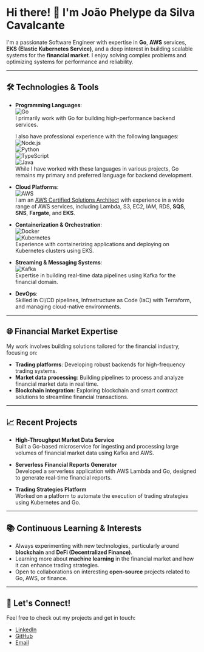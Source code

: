 # Hi there! 👋 I'm João Phelype da Silva Cavalcante

I'm a passionate Software Engineer with expertise in **Go**, **AWS** services, **EKS (Elastic Kubernetes Service)**, and a deep interest in building scalable systems for the **financial market**. I enjoy solving complex problems and optimizing systems for performance and reliability.

---

## 🛠️ Technologies & Tools

- **Programming Languages**:  
  ![Go](https://img.shields.io/badge/-Go-00ADD8?style=flat&logo=go&logoColor=white)  
  I primarily work with Go for building high-performance backend services.

  I also have professional experience with the following languages:  
  ![Node.js](https://img.shields.io/badge/-Node.js-339933?style=flat&logo=node.js&logoColor=white)  
  ![Python](https://img.shields.io/badge/-Python-3776AB?style=flat&logo=python&logoColor=white)  
  ![TypeScript](https://img.shields.io/badge/-TypeScript-3178C6?style=flat&logo=typescript&logoColor=white)  
  ![Java](https://img.shields.io/badge/-Java-007396?style=flat&logo=java&logoColor=white)  
  While I have worked with these languages in various projects, Go remains my primary and preferred language for backend development.

- **Cloud Platforms**:  
  ![AWS](https://img.shields.io/badge/-AWS-232F3E?style=flat&logo=amazon-aws&logoColor=white)  
  I am an [AWS Certified Solutions Architect](https://www.credly.com/badges/2ba534f3-6665-4bff-af87-f4b2a19ddeaf/linked_in_profile) with experience in a wide range of AWS services, including Lambda, S3, EC2, IAM, RDS, **SQS**, **SNS**, **Fargate**, and **EKS**.

- **Containerization & Orchestration**:  
  ![Docker](https://img.shields.io/badge/-Docker-2496ED?style=flat&logo=docker&logoColor=white)  
  ![Kubernetes](https://img.shields.io/badge/-Kubernetes-326CE5?style=flat&logo=kubernetes&logoColor=white)  
  Experience with containerizing applications and deploying on Kubernetes clusters using EKS.

- **Streaming & Messaging Systems**:  
  ![Kafka](https://img.shields.io/badge/-Kafka-231F20?style=flat&logo=apache-kafka&logoColor=white)  
  Expertise in building real-time data pipelines using Kafka for the financial domain.

- **DevOps**:  
  Skilled in CI/CD pipelines, Infrastructure as Code (IaC) with Terraform, and managing cloud-native environments.

---

## 🌐 Financial Market Expertise

My work involves building solutions tailored for the financial industry, focusing on:

- **Trading platforms**: Developing robust backends for high-frequency trading systems.
- **Market data processing**: Building pipelines to process and analyze financial market data in real time.
- **Blockchain integration**: Exploring blockchain and smart contract solutions to streamline financial transactions.

---

## 📈 Recent Projects

- **High-Throughput Market Data Service**  
  Built a Go-based microservice for ingesting and processing large volumes of financial market data using Kafka and AWS.

- **Serverless Financial Reports Generator**  
  Developed a serverless application with AWS Lambda and Go, designed to generate real-time financial reports.

- **Trading Strategies Platform**  
  Worked on a platform to automate the execution of trading strategies using Kubernetes and Go.

---

## 📚 Continuous Learning & Interests

- Always experimenting with new technologies, particularly around **blockchain** and **DeFi (Decentralized Finance)**.
- Learning more about **machine learning** in the financial market and how it can enhance trading strategies.
- Open to collaborations on interesting **open-source** projects related to Go, AWS, or finance.

---

## 🤝 Let's Connect!

Feel free to check out my projects and get in touch:

- [LinkedIn](https://www.linkedin.com/in/your-profile/)
- [GitHub](https://github.com/your-username)
- [Email](mailto:your-email@example.com)
